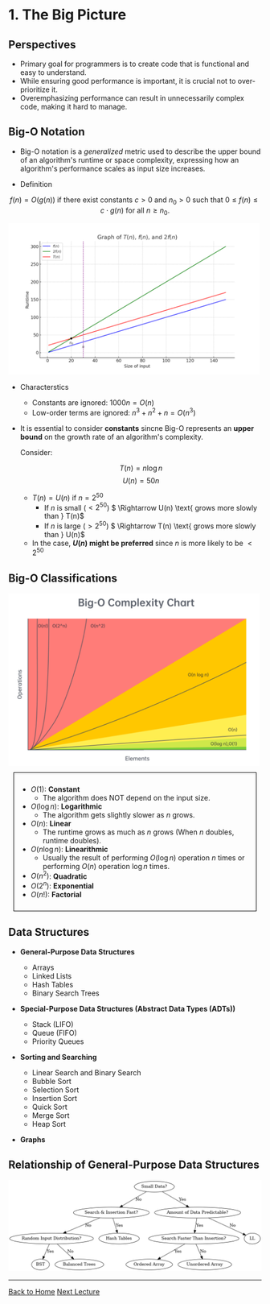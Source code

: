 <style TYPE="text/css">
code.has-jax {font: inherit; font-size: 100%; background: inherit; border: inherit;}
</style>
<script type="text/x-mathjax-config">
MathJax.Hub.Config({
    tex2jax: {
        inlineMath: [['$','$'], ['\\(','\\)']],
        skipTags: ['script', 'noscript', 'style', 'textarea', 'pre'] // removed 'code' entry
    }
});
MathJax.Hub.Queue(function() {
    var all = MathJax.Hub.getAllJax(), i;
    for(i = 0; i < all.length; i += 1) {
        all[i].SourceElement().parentNode.className += ' has-jax';
    }
});
</script>
<script type="text/javascript" src="https://cdnjs.cloudflare.com/ajax/libs/mathjax/2.7.4/MathJax.js?config=TeX-AMS_HTML-full"></script>


# 1. The Big Picture

## Perspectives
- Primary goal for programmers is to create code that is functional and easy to understand.
- While ensuring good performance is important, it is crucial not to over-prioritize it.
- Overemphasizing performance can result in unnecessarily complex code, making it hard to manage.

## Big-O Notation
- Big-O notation is a *generalized* metric used to describe the upper bound of an algorithm's runtime or space complexity, expressing how an algorithm's performance scales as input size increases.

- Definition

$$
f(n) = O(g(n)) \text{ if there exist constants } c > 0 \text{ and } n_0 > 0 \text{ such that } 0 \leq f(n) \leq c \cdot g(n) \text{ for all } n \geq n_0.
$$

<!-- ![](../res/graph_of_T_n.png) -->
<img src="../res/graph_of_T_n.png" alt="" width="500">

- Characterstics
    - Constants are ignored: $1000n = O(n)$
    - Low-order terms are ignored: $n^3 + n^2 + n = O(n^3)$

- It is essential to consider **constants** sincne Big-O represents an **upper bound** on the growth rate of an algorithm's complexity.

    Consider:
  
    $$ T(n) = n \log n $$
    $$ U(n) = 50 n $$

  - $T(n) = U(n) \text{ if } n = 2^{50}$
      - If $n$ is small ($< 2^{50}$) $ \Rightarrow U(n) \text{ grows more slowly than } T(n)$
      - If $n$ is large ($> 2^{50}$) $ \Rightarrow T(n) \text{ grows more slowly than } U(n)$
  - In the case, **$U(n)$ might be preferred** since $n$ is more likely to be $< 2^{50}$



## Big-O Classifications

<!-- ![](../res/big_o.png) -->
<img src="../res/big_o.png" alt="" width="500">


<div style="border: 1px solid black; padding: 10px; margin: 10px;">
  <p>

  - $O(1)$: **Constant**
    - The algorithm does NOT depend on the input size.
  - $O(\log n)$: **Logarithmic**
    - The algorithm gets slightly slower as $n$ grows.
  - $O(n)$: **Linear**
    - The runtime grows as much as $n$ grows (When $n$ doubles, runtime doubles).
  - $O(n \log n)$: **Linearithmic**
    - Usually the result of performing $O(\log n)$ operation $n$ times or performing $O(n)$ operation $\log n$ times.
  - $O(n^2)$: **Quadratic**
  - $O(2^n)$: **Exponential**
  - $O(n!)$: **Factorial**

  </p>
</div>



## Data Structures

- **General-Purpose Data Structures**
    - Arrays
    - Linked Lists
    - Hash Tables
    - Binary Search Trees

- **Special-Purpose Data Structures (Abstract Data Types (ADTs))**
    - Stack (LIFO)
    - Queue (FIFO)
    - Priority Queues

- **Sorting and Searching**
    - Linear Search and Binary Search
    - Bubble Sort
    - Selection Sort
    - Insertion Sort
    - Quick Sort
    - Merge Sort
    - Heap Sort

- **Graphs**


## Relationship of General-Purpose Data Structures
![](../res/flowchart.png)




---

[Back to Home](../index.html)
[Next Lecture](./lecture2.html)